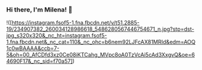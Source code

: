 ### Hi there, I'm __Milena__! 👋

!([https://instagram.fsof5-1.fna.fbcdn.net/v/t51.2885-19/234907382_260034128986618_5486280567446754671_n.jpg?stp=dst-jpg_s320x320&_nc_ht=instagram.fsof5-1.fna.fbcdn.net&_nc_cat=110&_nc_ohc=b6nem92LJFcAX81MRId&edm=AOQ1c0wBAAAA&ccb=7-5&oh=00_AfCDfd3xz0Ce08iKTCahg_MVpc8oA0TzVcAi5cAd3XxgvQ&oe=64690F17&_nc_sid=f70a57])

<!--
**MilenaPetrakieva/MilenaPetrakieva** is a ✨ _special_ ✨ repository because its `README.md` (this file) appears on your GitHub profile.

Here are some ideas to get you started:

- 🔭 I’m currently working on ...
- 🌱 I’m currently learning ...
- 👯 I’m looking to collaborate on ...
- 🤔 I’m looking for help with ...
- 💬 Ask me about ...
- 📫 How to reach me: ...
- 😄 Pronouns: ...
- ⚡ Fun fact: ...
-->
